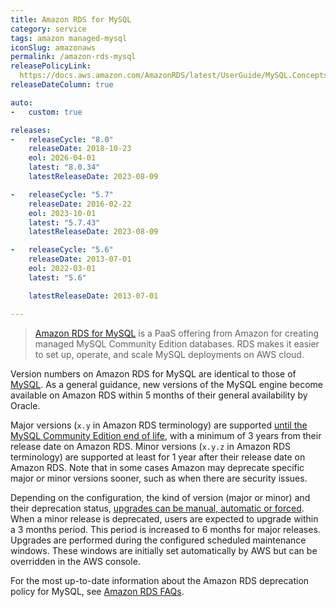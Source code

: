 ```yaml
---
title: Amazon RDS for MySQL
category: service
tags: amazon managed-mysql
iconSlug: amazonaws
permalink: /amazon-rds-mysql
releasePolicyLink: 
  https://docs.aws.amazon.com/AmazonRDS/latest/UserGuide/MySQL.Concepts.VersionMgmt.html
releaseDateColumn: true

auto:
-   custom: true

releases:
-   releaseCycle: "8.0"
    releaseDate: 2018-10-23
    eol: 2026-04-01
    latest: "8.0.34"
    latestReleaseDate: 2023-08-09

-   releaseCycle: "5.7"
    releaseDate: 2016-02-22
    eol: 2023-10-01
    latest: "5.7.43"
    latestReleaseDate: 2023-08-09

-   releaseCycle: "5.6"
    releaseDate: 2013-07-01
    eol: 2022-03-01
    latest: "5.6"

    latestReleaseDate: 2013-07-01

---
```


> [Amazon RDS for MySQL](https://aws.amazon.com/rds/mysql) is a PaaS offering from Amazon for
> creating managed MySQL Community Edition databases. RDS makes it easier to set up, operate, and
> scale MySQL deployments on AWS cloud.

Version numbers on Amazon RDS for MySQL are identical to those of [MySQL](/mysql). As a general
guidance, new versions of the MySQL engine become available on Amazon RDS within 5 months of their
general availability by Oracle.

Major versions (`x.y` in Amazon RDS terminology) are supported [until the MySQL Community
Edition end of life](/mysql), with a minimum of 3 years from their release date on Amazon RDS.
Minor versions (`x.y.z` in Amazon RDS terminology) are supported at least for 1 year after their
release date on Amazon RDS. Note that in some cases Amazon may deprecate specific major or minor
versions sooner, such as when there are security issues.

Depending on the configuration, the kind of version (major or minor) and their deprecation status,
[upgrades can be manual, automatic or forced](https://aws.amazon.com/rds/faqs/#How_do_I_control_if_and_when_the_engine_version_of_my_DB_instance_is_upgraded_to_new_supported_versions.3F).
When a minor release is deprecated, users are expected to upgrade within a 3 months period. This
period is increased to 6 months for major releases. Upgrades are performed during the configured
scheduled maintenance windows. These windows are initially set automatically by AWS but can be
overridden in the AWS console.

For the most up-to-date information about the Amazon RDS deprecation policy for MySQL, see [Amazon
RDS FAQs](http://aws.amazon.com/rds/faqs/).
